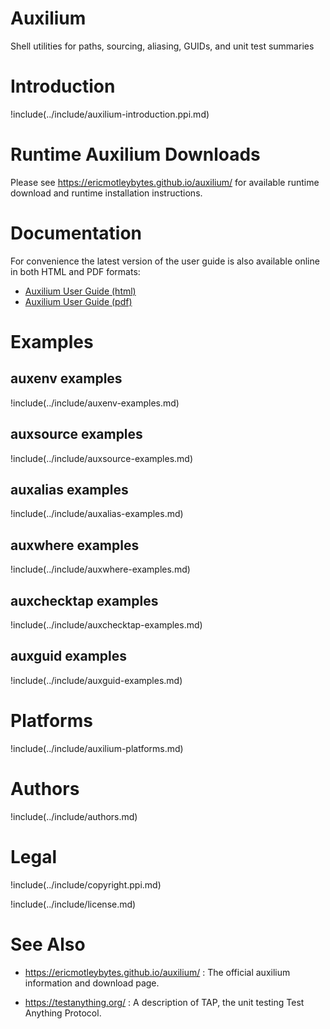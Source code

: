 # Auxilium

Shell utilities for paths, sourcing, aliasing, GUIDs, and unit test summaries

# Introduction

!include(../include/auxilium-introduction.ppi.md)

# Runtime Auxilium Downloads

Please see <https://ericmotleybytes.github.io/auxilium/> for available
runtime download and runtime installation instructions.

# Documentation

For convenience the latest version of the user guide is also
available online in both HTML and PDF formats:

* [Auxilium User Guide (html)](https://ericmotleybytes.github.io/auxilium/auxilium-user-guide.html)
* [Auxilium User Guide (pdf)](https://ericmotleybytes.github.io/auxilium/auxilium-user-guide.pdf)

# Examples

## auxenv examples

!include(../include/auxenv-examples.md)

## auxsource examples

!include(../include/auxsource-examples.md)

## auxalias examples

!include(../include/auxalias-examples.md)

## auxwhere examples

!include(../include/auxwhere-examples.md)

## auxchecktap examples

!include(../include/auxchecktap-examples.md)

## auxguid examples

!include(../include/auxguid-examples.md)

# Platforms

!include(../include/auxilium-platforms.md)

# Authors

!include(../include/authors.md)

# Legal

!include(../include/copyright.ppi.md)

!include(../include/license.md)

# See Also

* <https://ericmotleybytes.github.io/auxilium/> : The official
  auxilium information and download page.

* <https://testanything.org/> : A description of TAP,
  the unit testing Test Anything Protocol.
